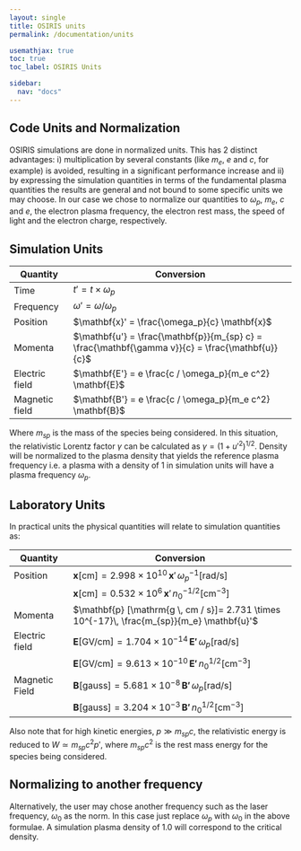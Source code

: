 ```yaml
---
layout: single
title: OSIRIS units
permalink: /documentation/units

usemathjax: true
toc: true
toc_label: OSIRIS Units

sidebar:
  nav: "docs"
---
```


## Code Units and Normalization

OSIRIS simulations are done in normalized units. This has 2 distinct advantages: i) multiplication by several constants (like $m_e$, $e$ and $c$, for example) is avoided, resulting in a significant performance increase and ii) by expressing the simulation quantities in terms of the fundamental plasma quantities the results are general and not bound to some specific units we may choose. In our case we chose to normalize our quantities to $\omega_p$, $m_e$, $c$ and $e$, the electron plasma
frequency, the electron rest mass, the speed of light and the electron charge, respectively.

## Simulation Units

| Quantity       | Conversion                                                                                        |
|----------------|---------------------------------------------------------------------------------------------------|
| Time           | $t' = t \times \omega_p$                                                                          |
| Frequency      | $\omega' = \omega / \omega_p$                                                                     |
| Position       | $\mathbf{x}' = \frac{\omega_p}{c} \mathbf{x}$                                                     |
| Momenta        | $\mathbf{u'} = \frac{\mathbf{p}}{m_{sp} c} = \frac{\mathbf{\gamma v}}{c} = \frac{\mathbf{u}} {c}$ |
| Electric field | $\mathbf{E'} = e \frac{c / \omega_p}{m_e c^2} \mathbf{E}$                                         |
| Magnetic field | $\mathbf{B'} = e \frac{c / \omega_p}{m_e c^2} \mathbf{B}$                                         |

Where $m_{sp}$ is the mass of the species being considered. In this situation, the relativistic Lorentz factor $\gamma$ can be calculated as $\gamma = (1 + u'^2)^{1/2}$. Density will be normalized to the plasma density that yields the reference plasma frequency i.e. a plasma with a density of 1 in simulation units will have a plasma frequency $\omega_p$.

## Laboratory Units

In practical units the physical quantities will relate to simulation quantities as:

| Quantity       | Conversion                                                                                             |
|----------------|--------------------------------------------------------------------------------------------------------|
| Position       | $\mathbf{x} [\mathrm{cm}]=  2.998 \times 10^{10}\, \mathbf{x}' \, \omega_p ^{-1} [\mathrm{rad / s}]$   |
|                | $\mathbf{x} [\mathrm{cm}]=  0.532 \times 10^{6}\, \mathbf{x}' \, n_0^{-1/2} [\mathrm{cm} ^{-3}]$       |
| Momenta        | $\mathbf{p} [\mathrm{g \, cm / s}]=  2.731 \times 10^{-17}\, \frac{m_{sp}}{m_e} \mathbf{u}'$           |
| Electric field | $\mathbf{E} [\mathrm{GV/cm}] = 1.704 \times 10 ^{-14}\, \mathbf{E'} \, \omega_p [\mathrm{rad / s}]$    |
|                | $\mathbf{E} [\mathrm{GV/cm}] = 9.613 \times 10 ^{-10}\, \mathbf{E'} \, n_0 ^{1/2} [\mathrm{cm} ^{-3}]$ |
| Magnetic Field | $\mathbf{B} [\mathrm{gauss}] = 5.681 \times 10 ^{-8}\, \mathbf{B'} \, \omega_p [\mathrm{rad / s}]$     |
|                | $\mathbf{B} [\mathrm{gauss}] = 3.204 \times 10 ^{-3}\, \mathbf{B'} \, n_0 ^{1/2} [\mathrm{cm} ^{-3}]$  |

Also note that for high kinetic energies, $p \gg m_{sp} c$, the relativistic energy is reduced to $W \simeq m_{sp} c^2 p'$, where $m_{sp} c^2$ is the rest mass energy for the species being considered.

## Normalizing to another frequency

Alternatively, the user may chose another frequency such as the laser frequency, $\omega_0$ as the norm. In this case just replace $\omega_p$ with $\omega_0$ in the above formulae. A simulation plasma density of 1.0 will correspond to the critical density.
